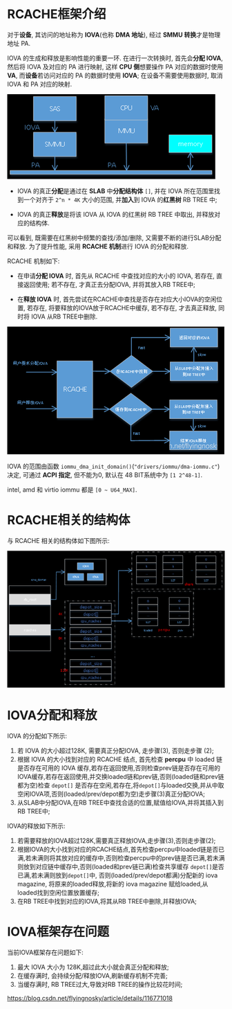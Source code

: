 
# RCACHE框架介绍

对于**设备**, 其访问的地址称为 **IOVA**(也称 **DMA 地址**), 经过 **SMMU 转换**才是物理地址 PA.

IOVA 的生成和释放是影响性能的重要一环. 在进行一次转换时, 首先会**分配 IOVA**, 然后将 IOVA 及对应的 PA 进行映射, 这样 **CPU 侧**想要操作 PA 对应的数据时使用 **VA**, 而**设备**若访问对应的 PA 的数据时使用 **IOVA**; 在设备不需要使用数据时, 取消 IOVA 和 PA 对应的映射.

![2022-08-14-00-33-12.png](./images/2022-08-14-00-33-12.png)

* IOVA 的真正**分配**是通过在 **SLAB** 中**分配结构体** `[]`, 并在 IOVA 所在范围里找到一个对齐于 `2^n * 4K` 大小的范围, 并**加入**到 IOVA 的**红黑树** RB TREE 中; 

* IOVA 的真正**释放**是将该 IOVA 从 IOVA 的红黑树 RB TREE 中取出, 并释放对应的结构体.

可以看到, 既需要在红黑树中频繁的查找/添加/删除, 又需要不断的进行SLAB分配和释放. 为了提升性能, 采用 **RCACHE 机制**进行 IOVA 的分配和释放.

RCACHE 机制如下:

* 在申请**分配 IOVA** 时, 首先从 RCACHE 中查找对应的大小的 IOVA, 若存在, 直接返回使用; 若不存在, 才真正去分配IOVA, 并将其放入RB TREE中;

* 在**释放 IOVA** 时, 首先尝试在RCACHE中查找是否存在对应大小IOVA的空闲位置, 若存在, 将要释放的IOVA放于RCACHE中缓存, 若不存在, 才去真正释放, 同时将 IOVA 从RB TREE中删除.

![2022-08-14-00-35-23.png](./images/2022-08-14-00-35-23.png)

IOVA 的范围由函数 `iommu_dma_init_domain()`(`"drivers/iommu/dma-iommu.c"`) 决定, 可通过 **ACPI 指定**, 但不能为0, 默认在 48 BIT系统中为 `[1 2^48-1]`.

intel, amd 和 virtio iommu 都是 `[0 ~ U64_MAX]`.

# RCACHE相关的结构体

与 RCACHE 相关的结构体如下图所示:

![2022-08-14-00-36-40.png](./images/2022-08-14-00-36-40.png)

# IOVA分配和释放

IOVA 的分配如下所示:

1. 若 IOVA 的大小超过128K, 需要真正分配IOVA, 走步骤(3), 否则走步骤 (2);
2. 根据 IOVA 的大小找到对应的 RCACHE 结点, 首先检查 **percpu** 中 loaded 链是否存在可用的 IOVA 缓存,若存在返回使用,否则检查prev链是否存在可用的IOVA缓存,若存在返回使用,并交换loaded链和prev链,否则(loaded链和prev链都为空)检查 `depot[]` 是否存在空闲,若存在,将`depot[]`与loaded交换,并从中取空闲IOVA项,否则(loaded/prev/depot都为空)走步骤(3)真正分配IOVA;
3. 从SLAB中分配IOVA,在RB TREE中查找合适的位置,赋值给IOVA,并将其插入到RB TREE中;

IOVA的释放如下所示:

1. 若需要释放的IOVA超过128K,需要真正释放IOVA,走步骤(3),否则走步骤(2);
2. 根据IOVA的大小找到对应的RCACHE结点,首先检查percpu中loaded链是否已满,若未满则将其放对应的缓存中,否则检查percpu中的prev链是否已满,若未满则放到对应链中缓存中,否则(loaded和prev链已满)检查共享缓存 `depot[]`是否已满,若未满则放到`depot[]`中, 否则(loaded/prev/depot都满)分配新的 iova magazine, 将原来的loaded释放,将新的 iova magazine 赋给loaded,从loaded找到空闲位置放置缓存;
3. 在RB TREE中找到对应的IOVA,将其从RB TREE中删除,并释放IOVA;

# IOVA框架存在问题

当前IOVA框架存在问题如下:

1. 最大 IOVA 大小为 128K,超过此大小就会真正分配和释放;
2. 在缓存满时, 会持续分配/释放IOVA,刷新缓存机制不完善;
3. 当缓存满时, RB TREE过大,导致对RB TREE的操作比较花时间;

https://blog.csdn.net/flyingnosky/article/details/116771018
